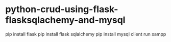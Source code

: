 # python-crud-using-flask-flasksqlachemy-and-mysql
pip install flask
pip install flask sqlalchemy
pip install mysql client
run xampp
